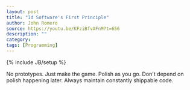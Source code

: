 ```yaml
---
layout: post
title: "Id Software's First Principle"
author: John Romero
source: https://youtu.be/KFziBfvAFnM?t=656
description: ""
category:
tags: [Programming]
---
```

{% include JB/setup %}

No prototypes. Just make the game. Polish as you go. Don't depend on polish happening later. Always maintain constantly shippable code.
